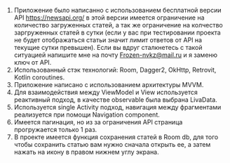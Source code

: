 1. Приложение было написанно с использованием бесплатной версии API https://newsapi.org/ в этой версии имеется ограничение на количество загруженных статей,
а так же ограничение на колчество заргруженных статей в сутки (если у вас при тестировании проекта не будет отображаться статьи значит лимит ответов от API на
текущие сутки превышен). Если вы вдруг сталкнетесь с такой ситуацией напишите мне на почту Frozen-nvkz@mail.ru и я заменю ключ от API. <br>
2. Использованный стэк технологий: Room, Dagger2, OkHttp, Retrovit, Kotlin coroutines. <br>
3. Приложение написано с использованием архитектуры MVVM. <br>
4. Для взаимодействия между ViewModel и View используется реактивный подход, в качестве observable была выбрана LivaData. <br>
5. Используется single Activity подход, навигация между фрагментами реализуется при помощи Navigation component. <br>
6. Имеется пагинация, но из за ограничения API страница прогружается только 1 раз. <br>
7. В проекте имеется функция сохранения статей в Room db, для того чтобы сохранить статью вам нужно сначала открыть ее, а затем нажать на икону в правом нижнем углу экрана. <br>
